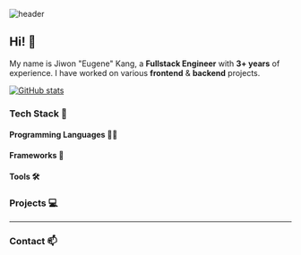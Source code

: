 ![header](https://capsule-render.vercel.app/api?theme=rect&color=gradient&customColorList=0,2,3&text=Jiwon%20'Eugene'%20Kang's%20Github)

## Hi! 👋
My name is Jiwon "Eugene" Kang, a **Fullstack Engineer** with **3+ years** of experience. I have worked on various **frontend** & **backend** projects.

[![GitHub stats](https://github-readme-stats.vercel.app/api?username=eug2ne&theme=cobalt)](https://github.com/eug2ne/github-readme-stats)

### Tech Stack 👾
#### Programming Languages ✍🏻


#### Frameworks 🧩


#### Tools 🛠


### Projects 💻

---

### Contact 📫
